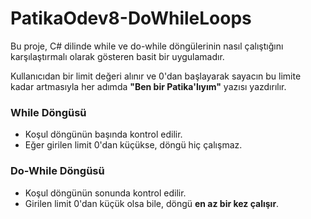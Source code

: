 # PatikaOdev8-DoWhileLoops

Bu proje, C# dilinde while ve do-while döngülerinin nasıl çalıştığını karşılaştırmalı olarak gösteren basit bir uygulamadır.

Kullanıcıdan bir limit değeri alınır ve 0'dan başlayarak sayacın bu limite kadar artmasıyla her adımda **"Ben bir Patika'lıyım"** yazısı yazdırılır.

### While Döngüsü
- Koşul döngünün başında kontrol edilir.
- Eğer girilen limit 0'dan küçükse, döngü hiç çalışmaz.

### Do-While Döngüsü
- Koşul döngünün sonunda kontrol edilir.
- Girilen limit 0'dan küçük olsa bile, döngü **en az bir kez çalışır**.
